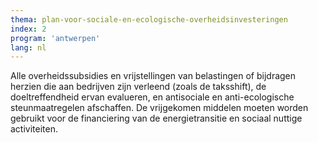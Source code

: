 ```yaml
---
thema: plan-voor-sociale-en-ecologische-overheidsinvesteringen
index: 2
program: 'antwerpen'
lang: nl
---
```

Alle overheidssubsidies en vrijstellingen van belastingen of bijdragen herzien die aan bedrijven zijn verleend (zoals de taksshift), de doeltreffendheid ervan evalueren, en antisociale en anti-ecologische steunmaatregelen afschaffen. De vrijgekomen middelen moeten worden gebruikt voor de financiering van de energietransitie en sociaal nuttige activiteiten.
